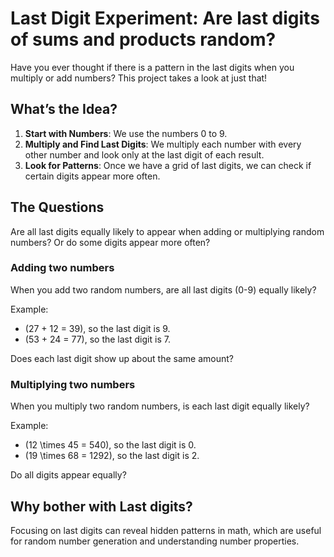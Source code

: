 # Last Digit Experiment: Are last digits of sums and products random?


Have you ever thought if there is a pattern in the last digits when you multiply or add numbers? This project takes a look at just that!

## What’s the Idea?

1. **Start with Numbers**: We use the numbers 0 to 9.
2. **Multiply and Find Last Digits**: We multiply each number with every other number and look only at the last digit of each result.
3. **Look for Patterns**: Once we have a grid of last digits, we can check if certain digits appear more often.

## The Questions

Are all last digits equally likely to appear when adding or multiplying random numbers? Or do some digits appear more often?

### Adding two numbers

When you add two random numbers, are all last digits (0-9) equally likely?

Example:
- \(27 + 12 = 39\), so the last digit is 9.
- \(53 + 24 = 77\), so the last digit is 7.

Does each last digit show up about the same amount?

### Multiplying two numbers

When you multiply two random numbers, is each last digit equally likely?

Example:
- \(12 \times 45 = 540\), so the last digit is 0.
- \(19 \times 68 = 1292\), so the last digit is 2.

Do all digits appear equally?

## Why bother with Last digits?

Focusing on last digits can reveal hidden patterns in math, which are useful for random number generation and understanding number properties.
